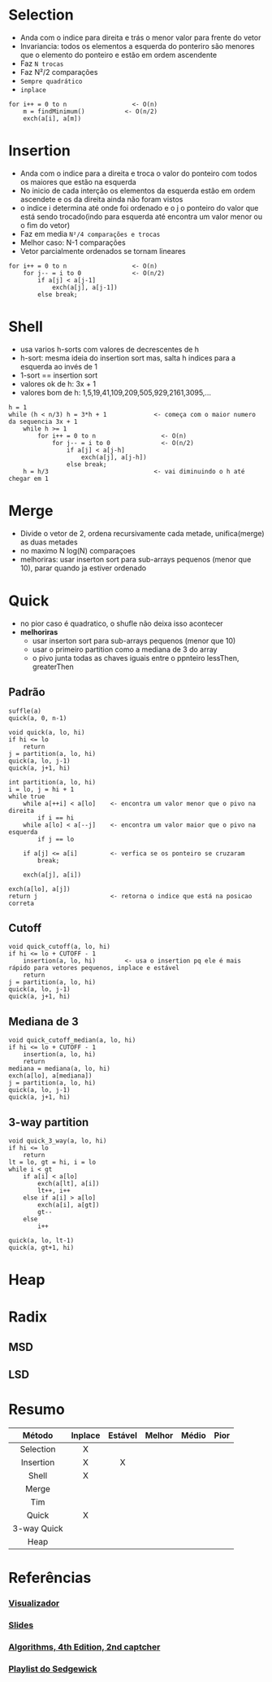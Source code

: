 # Selection
- Anda com o indice para direita e trás o menor valor para frente do vetor
- Invariancia: todos os elementos a esquerda do ponteriro são menores que o elemento do ponteiro e estão em ordem ascendente
- Faz `N trocas`
- Faz N²/2 comparações
- `Sempre quadrático`
- `inplace`

```
for i++ = 0 to n                  <- O(n)
    m = findMinimum()           <- O(n/2)
    exch(a[i], a[m])
```

# Insertion
- Anda com o indice para a direita e troca o valor do ponteiro com todos os maiores que estão na esquerda
- No inicio de cada interção os elementos da esquerda estão em ordem ascendete e os da direita ainda não foram vistos
- o indice i determina até onde foi ordenado e o j o ponteiro do valor que está sendo trocado(indo para esquerda até encontra um valor menor ou o fim do vetor)
- Faz em media `N²/4 comparações e trocas`
- Melhor caso: N-1 comparações
- Vetor parcialmente ordenados se tornam lineares

```
for i++ = 0 to n                  <- O(n)
    for j-- = i to 0              <- O(n/2)
        if a[j] < a[j-1]
            exch(a[j], a[j-1])
        else break;
```

# Shell
- usa varios h-sorts com valores de decrescentes de h
- h-sort: mesma ideia do insertion sort mas, salta h indices para a esquerda ao invés de 1 
- 1-sort == insertion sort
- valores ok de h: 3x + 1
- valores bom de h: 1,5,19,41,109,209,505,929,2161,3095,... 
```
h = 1
while (h < n/3) h = 3*h + 1             <- começa com o maior numero da sequencia 3x + 1
    while h >= 1
        for i++ = 0 to n                  <- O(n)
            for j-- = i to 0              <- O(n/2)
                if a[j] < a[j-h]
                    exch(a[j], a[j-h])
                else break;
    h = h/3                             <- vai diminuindo o h até chegar em 1
```

# Merge
- Divide o vetor de 2, ordena recursivamente cada metade, unifica(merge) as duas metades
- no maximo N log(N) comparaçoes
- melhoriras: usar inserton sort para sub-arrays pequenos (menor que 10), parar quando ja estiver ordenado


# Quick
- no pior caso é quadratico, o shufle não deixa isso acontecer
- **melhoriras** 
    - usar inserton sort para sub-arrays pequenos (menor que 10)
    - usar o primeiro partition como a mediana de 3 do array
    - o pivo junta todas as chaves iguais entre o ppnteiro lessThen, greaterThen 
## Padrão
```
suffle(a)
quick(a, 0, n-1)
```
```
void quick(a, lo, hi)
if hi <= lo
    return
j = partition(a, lo, hi)
quick(a, lo, j-1)
quick(a, j+1, hi)
```
```
int partition(a, lo, hi)
i = lo, j = hi + 1
while true
    while a[++i] < a[lo]    <- encontra um valor menor que o pivo na direita
        if i == hi
    while a[lo] < a[--j]    <- encontra um valor maior que o pivo na esquerda 
        if j == lo           

    if a[j] <= a[i]         <- verfica se os ponteiro se cruzaram 
        break;

    exch(a[j], a[i])

exch(a[lo], a[j])
return j                    <- retorna o indice que está na posicao correta
```

## Cutoff
```
void quick_cutoff(a, lo, hi)
if hi <= lo + CUTOFF - 1
    insertion(a, lo, hi)        <- usa o insertion pq ele é mais rápido para vetores pequenos, inplace e estável 
    return
j = partition(a, lo, hi)
quick(a, lo, j-1)
quick(a, j+1, hi)
```

## Mediana de 3
```
void quick_cutoff_median(a, lo, hi)
if hi <= lo + CUTOFF - 1
    insertion(a, lo, hi)
    return
mediana = mediana(a, lo, hi)
exch(a[lo], a[mediana])
j = partition(a, lo, hi)
quick(a, lo, j-1)
quick(a, j+1, hi)
```

## 3-way partition
```
void quick_3_way(a, lo, hi)
if hi <= lo
    return
lt = lo, gt = hi, i = lo
while i < gt
    if a[i] < a[lo]
        exch(a[lt], a[i])
        lt++, i++
    else if a[i] > a[lo]
        exch(a[i], a[gt])
        gt--
    else
        i++

quick(a, lo, lt-1)
quick(a, gt+1, hi)
```

# Heap

# Radix
## MSD
## LSD

# Resumo
Método          | Inplace  | Estável  | Melhor  | Médio  | Pior  |
:-------------: | :------: | :------: | :-----: | :----: | :---: |
Selection       | X        |          |         |        |       |
Insertion       | X        | X        |         |        |       |
Shell           | X        |          |         |        |       |
Merge           |          |          |         |        |       |
Tim             |          |          |         |        |       |
Quick           | X        |          |         |        |       |
3-way Quick     |          |          |         |        |       |
Heap            |          |          |         |        |       |

# Referências
### [Visualizador](https://csvistool.com/)

### [Slides](../slides/)

### [Algorithms, 4th Edition, 2nd captcher](https://algs4.cs.princeton.edu/home/)

### [Playlist do Sedgewick](https://www.youtube.com/playlist?list=PLRdD1c6QbAqJn0606RlOR6T3yUqFWKwmX)
